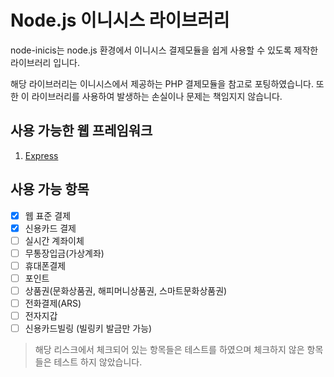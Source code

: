 # Node.js 이니시스 라이브러리

node-inicis는 node.js 환경에서 이니시스 결제모듈을 쉽게 사용할 수 있도록 제작한 라이브러리 입니다.

해당 라이브러리는 이니시스에서 제공하는 PHP 결제모듈을 참고로 포팅하였습니다.
또한 이 라이브러리를 사용하여 발생하는 손실이나 문제는 책임지지 않습니다.

## 사용 가능한 웹 프레임워크
1. [Express](http://expressjs.com)

## 사용 가능 항목
- [x] 웹 표준 결제
- [x] 신용카드 결제
- [ ] 실시간 계좌이체
- [ ] 무통장입금(가상계좌)
- [ ] 휴대폰결제
- [ ] 포인트
- [ ] 상품권(문화상품권, 해피머니상품권, 스마트문화상품권) 
- [ ] 전화결제(ARS)
- [ ] 전자지갑
- [ ] 신용카드빌링 (빌링키 발금만 가능)
> 해당 리스크에서 체크되어 있는 항목들은 테스트를 하였으며 
체크하지 않은 항목들은 테스트 하지 않았습니다.